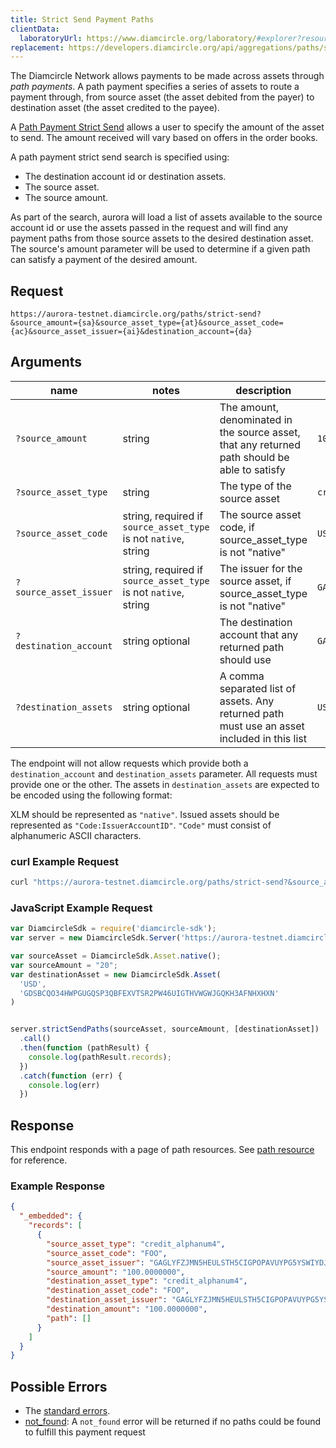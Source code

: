 ```yaml
---
title: Strict Send Payment Paths
clientData:
  laboratoryUrl: https://www.diamcircle.org/laboratory/#explorer?resource=paths&endpoint=all
replacement: https://developers.diamcircle.org/api/aggregations/paths/strict-send/
---
```


The Diamcircle Network allows payments to be made across assets through _path payments_.  A path
payment specifies a series of assets to route a payment through, from source asset (the asset
debited from the payer) to destination asset (the asset credited to the payee).

A [Path Payment Strict Send](../../../guides/concepts/list-of-operations.html#path-payment-strict-send) allows a user to specify the amount of the asset to send. The amount received will vary based on offers in the order books.


A path payment strict send search is specified using:

- The destination account id or destination assets.
- The source asset.
- The source amount.

As part of the search, aurora will load a list of assets available to the source account id or use the assets passed in the request and will find any payment paths from those source assets to the desired destination asset. The source's amount parameter will be used to determine if a given path can satisfy a payment of the desired amount.

## Request

```
https://aurora-testnet.diamcircle.org/paths/strict-send?&source_amount={sa}&source_asset_type={at}&source_asset_code={ac}&source_asset_issuer={ai}&destination_account={da}
```

## Arguments

| name | notes | description | example |
| ---- | ----- | ----------- | ------- |
| `?source_amount` | string | The amount, denominated in the source asset, that any returned path should be able to satisfy | `10.1` |
| `?source_asset_type` | string | The type of the source asset | `credit_alphanum4` |
| `?source_asset_code` | string, required if `source_asset_type` is not `native`, string | The source asset code, if source_asset_type is not "native" | `USD` |
| `?source_asset_issuer` | string, required if `source_asset_type` is not `native`, string | The issuer for the source asset, if source_asset_type is not "native" | `GAEDTJ4PPEFVW5XV2S7LUXBEHNQMX5Q2GM562RJGOQG7GVCE5H3HIB4V` |
| `?destination_account` | string optional | The destination account that any returned path should use | `GAEDTJ4PPEFVW5XV2S7LUXBEHNQMX5Q2GM562RJGOQG7GVCE5H3HIB4V` |
| `?destination_assets` | string optional | A comma separated list of assets. Any returned path must use an asset included in this list  | `USD:GAEDTJ4PPEFVW5XV2S7LUXBEHNQMX5Q2GM562RJGOQG7GVCE5H3HIB4V,native` |

The endpoint will not allow requests which provide both a `destination_account` and `destination_assets` parameter. All requests must provide one or the other.
The assets in `destination_assets` are expected to be encoded using the following format:

XLM should be represented as `"native"`. Issued assets should be represented as `"Code:IssuerAccountID"`. `"Code"` must consist of alphanumeric ASCII characters.


### curl Example Request

```sh
curl "https://aurora-testnet.diamcircle.org/paths/strict-send?&source_amount=10&source_asset_type=native&destination_assets=MXN:GC2GFGZ5CZCFCDJSQF3YYEAYBOS3ZREXJSPU7LUJ7JU3LP3BQNHY7YKS"
```

### JavaScript Example Request

```javascript
var DiamcircleSdk = require('diamcircle-sdk');
var server = new DiamcircleSdk.Server('https://aurora-testnet.diamcircle.org');

var sourceAsset = DiamcircleSdk.Asset.native();
var sourceAmount = "20";
var destinationAsset = new DiamcircleSdk.Asset(
  'USD',
  'GDSBCQO34HWPGUGQSP3QBFEXVTSR2PW46UIGTHVWGWJGQKH3AFNHXHXN'
)


server.strictSendPaths(sourceAsset, sourceAmount, [destinationAsset])
  .call()
  .then(function (pathResult) {
    console.log(pathResult.records);
  })
  .catch(function (err) {
    console.log(err)
  })
```

## Response

This endpoint responds with a page of path resources.  See [path resource](../resources/path.md) for reference.

### Example Response

```json
{
  "_embedded": {
    "records": [
      {
        "source_asset_type": "credit_alphanum4",
        "source_asset_code": "FOO",
        "source_asset_issuer": "GAGLYFZJMN5HEULSTH5CIGPOPAVUYPG5YSWIYDJMAPIECYEBPM2TA3QR",
        "source_amount": "100.0000000",
        "destination_asset_type": "credit_alphanum4",
        "destination_asset_code": "FOO",
        "destination_asset_issuer": "GAGLYFZJMN5HEULSTH5CIGPOPAVUYPG5YSWIYDJMAPIECYEBPM2TA3QR",
        "destination_amount": "100.0000000",
        "path": []
      }
    ]
  }
}
```

## Possible Errors

- The [standard errors](../errors.md#Standard-Errors).
- [not_found](../errors/not-found.md): A `not_found` error will be returned if no paths could be found to fulfill this payment request
